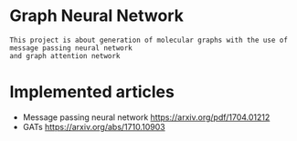 # Graph Neural Network
    This project is about generation of molecular graphs with the use of message passing neural network
    and graph attention network 
    
# Implemented articles

- Message passing neural network https://arxiv.org/pdf/1704.01212
- GATs https://arxiv.org/abs/1710.10903
